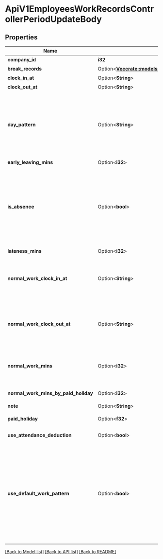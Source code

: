 # ApiV1EmployeesWorkRecordsControllerPeriodUpdateBody

## Properties

Name | Type | Description | Notes
------------ | ------------- | ------------- | -------------
**company_id** | **i32** | 事業所ID（必須） | 
**break_records** | Option<[**Vec<crate::models::ApiV1EmployeesWorkRecordTimeRangeSerializer>**](ApiV1EmployeesWorkRecordTimeRangeSerializer.md)> | 休憩時間のリスト | [optional]
**clock_in_at** | Option<**String**> | 出勤時刻 | [optional]
**clock_out_at** | Option<**String**> | 退勤時刻 | [optional]
**day_pattern** | Option<**String**> | 勤務パターン（所定労働日: normal_day, 所定休日: prescribed_holiday, 法定休日: legal_holiday）  prescribed_holiday、legal_holidayを指定すると、以下のパラメータについて、指定した値が反映されず無視されます。 - early_leaving_mins - lateness_mins - paid_holiday | [optional]
**early_leaving_mins** | Option<**i32**> | 早退分の時間（分単位） | [optional]
**is_absence** | Option<**bool**> | 欠勤かどうか  is_absenceにtrueを指定すると、以下のパラーメータについて、指定した値が反映されず無視されます。 - break_records   - clock_in_at   - clock_out_at - clock_in_at - clock_out_at - early_leaving_mins - lateness_mins - normal_work_clock_in_at - normal_work_clock_out_at - normal_work_mins - normal_work_mins_by_paid_holiday - paid_holiday | [optional]
**lateness_mins** | Option<**i32**> | 遅刻分の時間（分単位） | [optional]
**normal_work_clock_in_at** | Option<**String**> | 所定労働開始時刻。指定しない場合はデフォルト設定が使用されます。（デフォルト設定は従業員に設定した勤務賃金設定の出退勤時刻と労働時間の設定を参照して値が決まります。） | [optional]
**normal_work_clock_out_at** | Option<**String**> | 所定労働終了時刻。指定しない場合はデフォルト設定が使用されます。（デフォルト設定は従業員に設定した勤務賃金設定の出退勤時刻と労働時間の設定を参照して値が決まります。） | [optional]
**normal_work_mins** | Option<**i32**> | 所定労働時間。指定しない場合はデフォルト設定が使用されます。（デフォルト設定は従業員に設定した勤務賃金設定の出退勤時刻と労働時間の設定を参照して値が決まります。） | [optional]
**normal_work_mins_by_paid_holiday** | Option<**i32**> | 有給によって計上される所定労働時間（分） | [optional]
**note** | Option<**String**> | 勤怠メモ | [optional]
**paid_holiday** | Option<**f32**> | この日の有休取得数。0.5日単位で指定します。 | [optional]
**use_attendance_deduction** | Option<**bool**> | 欠勤・遅刻・早退を控除対象時間に算入するかどうか | [optional]
**use_default_work_pattern** | Option<**bool**> | デフォルトの勤務設定を使うかどうか。  trueを指定した場合、以下のパラメータについて、指定した値に関係なく、従業員に設定した勤務賃金設定の休日の設定を参照して値が決まります - day_pattern  trueを指定した場合、以下のパラメータについて、指定した値に関係なく、従業員に設定した勤務賃金設定の出退勤時刻と労働時間の設定を参照して値が決まります。 - normal_work_clock_in_at - normal_work_clock_out_at - normal_work_mins | [optional]

[[Back to Model list]](../README.md#documentation-for-models) [[Back to API list]](../README.md#documentation-for-api-endpoints) [[Back to README]](../README.md)


